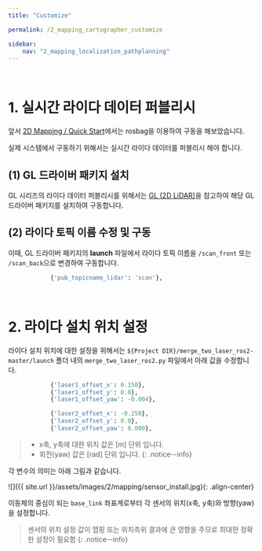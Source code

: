 ```yaml
---
title: "Customize"

permalink: /2_mapping_cartographer_customize

sidebar:
    nav: "2_mapping_localization_pathplanning"
---
```


<br/>




# 1. 실시간 라이다 데이터 퍼블리시

앞서 [2D Mapping / Quick Start]({{site.url}}/2_mapping_cartographer_quickstart)에서는 rosbag을 이용하여 구동을 해보았습니다.

실제 시스템에서 구동하기 위해서는 실시간 라이다 데이터를 퍼블리시 해야 합니다.

## (1) GL 드라이버 패키지 설치

GL 시리즈의 라이다 데이터 퍼블리시를 위해서는 [GL (2D LiDAR)]({{site.url}}/1_gl)을 참고하여 해당 GL 드라이버 패키지를 설치하여 구동합니다.

## (2) 라이다 토픽 이름 수정 및 구동

이때, GL 드라이버 패키지의 **launch** 파일에서 라이다 토픽 이름을 `/scan_front` 또는 `/scan_back`으로 변경하여 구동합니다.

```python
            {'pub_topicname_lidar': 'scan'},
```

<br/>




# 2. 라이다 설치 위치 설정

라이다 설치 위치에 대한 설정을 위해서는 `${Project DIR}/merge_two_laser_ros2-master/launch` 폴더 내의 `merge_two_laser_ros2.py` 파일에서 아래 값을 수정합니다. 

```python
            {'laser1_offset_x': 0.150},
            {'laser1_offset_y': 0.0},
            {'laser1_offset_yaw': -0.004},

            {'laser2_offset_x': -0.250},
            {'laser2_offset_y': 0.0},
            {'laser2_offset_yaw': 0.000},
```

> - x축, y축에 대한 위치 값은 [m] 단위 입니다.  
> - 회전(yaw) 값은 [rad] 단위 입니다.
{: .notice--info}

각 변수의 의미는 아래 그림과 같습니다.

![]({{ site.url }}/assets/images/2/mapping/sensor_install.jpg){: .align-center} 

이동체의 중심이 되는 `base_link` 좌표계로부터 각 센서의 위치(x축, y축)와 방향(yaw)을 설정합니다.

> 센서의 위치 설정 값이 맵핑 또는 위치측위 결과에 큰 영향을 주므로 최대한 정확한 설정이 필요함
{: .notice--info}